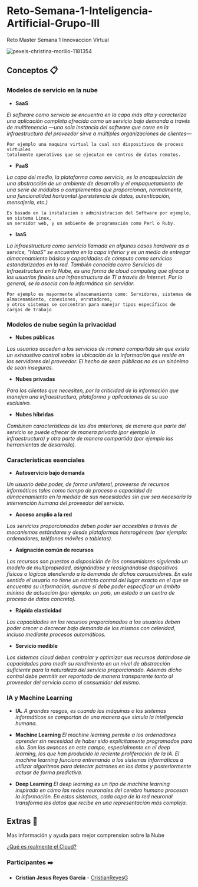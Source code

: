 # Reto-Semana-1-Inteligencia-Artificial-Grupo-III

Reto Master Semana 1 Innovaccion Virtual

![pexels-christina-morillo-1181354](https://user-images.githubusercontent.com/83602914/117176249-4be58f00-ad95-11eb-863a-e3b774efc8d1.jpg)

## Conceptos 📋

### Modelos de servicio en la nube

* **SaaS**

_El software como servicio se encuentra en la capa más alta y caracteriza una aplicación completa ofrecida como un servicio bajo demanda a través de multitenencia —una sola instancia del software que corre en la infraestructura del proveedor sirve a múltiples organizaciones de clientes—_

```
Por ejemplo una maquina virtual la cual son dispositivos de proceso virtuales 
totalmente operativos que se ejecutan en centros de datos remotos.
```

* **PaaS**

_La capa del medio, la plataforma como servicio, es la encapsulación de una abstracción de un ambiente de desarrollo y el empaquetamiento de una serie de módulos o complementos que proporcionan, normalmente, una funcionalidad horizontal (persistencia de datos, autenticación, mensajería, etc.)_

```
Es basado en la instalacion o administracion del Software por ejemplo, un sistema Linux, 
un servidor web, y un ambiente de programación como Perl o Ruby.
```

* **IaaS**

_La infraestructura como servicio llamada en algunos casos hardware as a service, "HaaS" se encuentra en la capa inferior y es un medio de entregar almacenamiento básico y capacidades de cómputo como servicios estandarizados en la red. También conocida como Servicios de Infraestructura en la Nube, es una forma de cloud computing que ofrece a los usuarios finales una infraestructura de TI a través de Internet. Por lo general, se la asocia con la informática sin servidor._

```
Por ejemplo es mayormente almacenamiento como: Servidores, sistemas de almacenamiento, conexiones, enrutadores, 
y otros sistemas se concentran para manejar tipos específicos de cargas de trabajo
```

### Modelos de nube según la privacidad

* **Nubes públicas**

_Los usuarios acceden a los servicios de manera compartida sin que exista un exhaustivo control sobre la ubicación de la información que reside en los servidores del proveedor. El hecho de sean públicas no es un sinónimo de sean inseguras._


* **Nubes privadas**

_Para los clientes que necesiten, por la criticidad de la información que manejen una infraestructura, plataforma y aplicaciones de su uso exclusivo._


* **Nubes híbridas**

_Combinan características de las dos anteriores, de manera que parte del servicio se puede ofrecer de manera privada (por ejemplo la infraestructura) y otra parte de manera compartida (por ejemplo las herramientas de desarrollo)._



### Características esenciales

* **Autoservicio bajo demanda**

_Un usuario debe poder, de forma unilateral,  proveerse de recursos informáticos tales como tiempo de proceso o capacidad de almacenamiento en la medida de sus necesidades sin que sea necesaria la intervención humana del proveedor del servicio._



* **Acceso amplio a la red**

_Los servicios proporcionados deben poder ser accesibles a través de mecanismos estándares y desde plataformas heterogéneas (por ejemplo: ordenadores, teléfonos móviles o tabletas)._



* **Asignación común de recursos**

_Los recursos son puestos a disposición de los consumidores siguiendo un modelo de multipropiedad, asignándose y reasignándose dispositivos físicos o lógicos atendiendo a la demanda de dichos consumidores. En este sentido el usuario no tiene un estricto control del lugar exacto en el que se encuentra su información, aunque sí debe poder especificar un ámbito mínimo de actuación (por ejemplo: un país, un estado o un centro de proceso de datos concreto)._



* **Rápida elasticidad**

_Las capacidades en los recursos proporcionados a los usuarios deben poder crecer o decrecer bajo demanda de los mismos con celeridad, incluso mediante procesos automáticos._


* **Servicio medible**

_Los sistemas cloud deben controlar y optimizar sus recursos dotándose de capacidades para medir su rendimiento en un nivel de abstracción suficiente para la naturaleza del servicio proporcionado. Además dicho control debe permitir ser reportado de manera transparente tanto al proveedor del servicio como al consumidor del mismo._

### IA y Machine Learning

* **IA.**
_A grandes rasgos, es cuando las máquinas o los sistemas informáticos se comportan de una manera que simula la inteligencia humana._

* **Machine Learning**
_El machine learning permite a los ordenadores aprender sin necesidad de haber sido explícitamente programados para ello. Son los avances en este campo, especialmente en el deep learning, los que han producido la reciente proliferación de la IA. El machine learning funciona entrenando a los sistemas informáticos a utilizar algoritmos para detectar patrones en los datos y posteriormente actuar de forma predictiva._

* **Deep Learning**
_El deep learning es un tipo de machine learning inspirado en cómo las redes neuronales del cerebro humano procesan la información. En estos sistemas, cada capa de la red neuronal transforma los datos que recibe en una representación más compleja._



## Extras 📖

Mas información y ayuda para mejor comprension sobre la Nube

[¿Qué es realmente el Cloud?](https://www.youtube.com/watch?v=1rTs-tSqqv8)


### Participantes ✒️
* **Cristian Jesus Reyes Garcia** - [CristianReyesG](https://github.com/CristianReyesG) 

